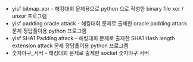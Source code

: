 * yisf bitmap_xor - 해킹대회 문제용으로 python 으로 작성한 binary file xor / unxor 프로그램
* yisf padding oracle attack - 해킹대회 문제로 출제한 oracle padding attack 문제 정답풀이용 python 프로그램
* yisf SHA1 Padding attack - 해킹대회 문제로 출제한 SHA1 Hash length extension attack 문제 정답풀이용 python 프로그램
* 숫자야구_서버 - 해킹대회 문제로 출제한 socket 숫자야구 서버

